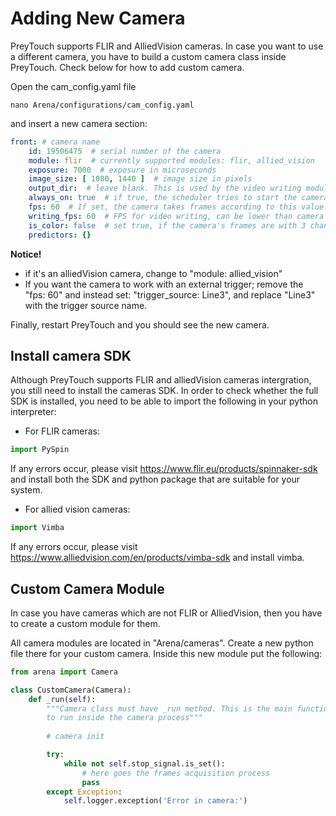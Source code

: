 # Adding New Camera

PreyTouch supports FLIR and AlliedVision cameras. In case you want to use a different camera, you have to build a custom camera class inside PreyTouch. Check below for how to add custom camera.

Open the cam_config.yaml file

```console
nano Arena/configurations/cam_config.yaml
```

and insert a new camera section:

```yaml
front: # camera name
    id: 19506475  # serial number of the camera
    module: flir  # currently supported modules: flir, allied_vision
    exposure: 7000  # exposure in microseconds
    image_size: [ 1080, 1440 ]  # image size in pixels
    output_dir:  # leave blank. This is used by the video writing module.
    always_on: true  # if true, the scheduler tries to start the camera if off.
    fps: 60  # If set, the camera takes frames according to this value. 
    writing_fps: 60  # FPS for video writing, can be lower than camera's fps
    is_color: false  # set true, if the camera's frames are with 3 channels (color)
    predictors: {}
```

**Notice!**

- if it's an alliedVision camera, change to "module: allied_vision"
- If you want the camera to work with an external trigger; remove the "fps: 60" and instead set: "trigger_source: Line3", and replace "Line3" with the trigger source name.

Finally, restart PreyTouch and you should see the new camera.

## Install camera SDK

Although PreyTouch supports FLIR and alliedVision cameras intergration, you still need to install the cameras SDK.
In order to check whether the full SDK is installed, you need to be able to import the following in your python interpreter:

- For FLIR cameras:

```python
import PySpin
```

If any errors occur, please visit <https://www.flir.eu/products/spinnaker-sdk> and install both the SDK and python package that are suitable for your system.

- For allied vision cameras:

```python
import Vimba
```

If any errors occur, please visit <https://www.alliedvision.com/en/products/vimba-sdk> and install vimba.

## Custom Camera Module

In case you have cameras which are not FLIR or AlliedVision, then you have to create a custom module for them.

All camera modules are located in "Arena/cameras". Create a new python file there for your custom camera. Inside this new module put the following:

```python
from arena import Camera

class CustomCamera(Camera):
    def _run(self):
        """Camera class must have _run method. This is the main function 
        to run inside the camera process"""
        
        # camera init

        try:
            while not self.stop_signal.is_set():
                # here goes the frames acquisition process
                pass
        except Exception:
            self.logger.exception('Error in camera:')
```
